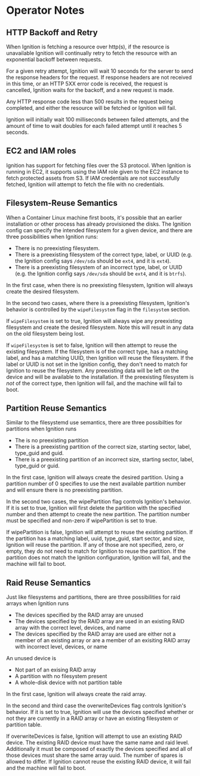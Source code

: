 # Operator Notes

## HTTP Backoff and Retry

When Ignition is fetching a resource over http(s), if the resource is unavailable Ignition will continually retry to fetch the resource with an exponential backoff between requests.

For a given retry attempt, Ignition will wait 10 seconds for the server to send the response headers for the request. If response headers are not received in this time, or an HTTP 5XX error code is received, the request is cancelled, Ignition waits for the backoff, and a new request is made.

Any HTTP response code less than 500 results in the request being completed, and either the resource will be fetched or Ignition will fail.

Ignition will initially wait 100 milliseconds between failed attempts, and the amount of time to wait doubles for each failed attempt until it reaches 5 seconds.

## EC2 and IAM roles

Ignition has support for fetching files over the S3 protocol. When Ignition is running in EC2, it supports using the IAM role given to the EC2 instance to fetch protected assets from S3. If IAM credentials are not successfully fetched, Ignition will attempt to fetch the file with no credentials.


## Filesystem-Reuse Semantics

When a Container Linux machine first boots, it's possible that an earlier installation or other process has already provisioned the disks. The Ignition config can specify the intended filesystem for a given device, and there are three possibilities when Ignition runs:

- There is no preexisting filesystem.
- There is a preexisting filesystem of the correct type, label, or UUID (e.g. the Ignition config says `/dev/sda` should be `ext4`, and it is `ext4`).
- There is a preexisting filesystem of an incorrect type, label, or UUID (e.g. the Ignition config says `/dev/sda` should be `ext4`, and it is `btrfs`).

In the first case, when there is no preexisting filesystem, Ignition will always create the desired filesystem.

In the second two cases, where there is a preexisting filesystem, Ignition's behavior is controlled by the `wipeFilesystem` flag in the `filesystem` section.

If `wipeFilesystem` is set to true, Ignition will always wipe any preexisting filesystem and create the desired filesystem. Note this will result in any data on the old filesystem being lost.

If `wipeFilesystem` is set to false, Ignition will then attempt to reuse the existing filesystem. If the filesystem is of the correct type, has a matching label, and has a matching UUID, then Ignition will reuse the filesystem. If the label or UUID is not set in the Ignition config, they don't need to match for Ignition to reuse the filesystem. Any preexisting data will be left on the device and will be available to the installation. If the preexisting filesystem is *not* of the correct type, then Ignition will fail, and the machine will fail to boot.

## Partition Reuse Semantics
Similar to the filesystemd use semantics, there are three possibilties for partitions when Ignition runs

- The is no preexisting partition
- There is a preexisting partition of the correct size, starting sector, label, type_guid and guid.
- There is a preexisting partition of an incorrect size, starting sector, label, type_guid or guid.

In the first case, Ignition will always create the desired partition. Using a partition number of 0 specifies to use the next available partition number and will ensure there is no preexisting partition.

In the second two cases, the wipePartition flag controls Ignition's behavior. If it is set to true, Ignition will first delete the partition with the specified number and then attempt to create the new partition. The partition number must be specified and non-zero if wipePartition is set to true.

If wipePartition is false, Ignition will attempt to reuse the existing partition. If the partition has a matching label, uuid, type_guid, start sector, and size, Ignition will reuse the partition. If any of those are not specified, zero, or empty, they do not need to match for Ignition to reuse the partition. If the partition does not match the Ignition configuration, Ignition will fail, and the machine will fail to boot.

## Raid Reuse Semantics
Just like filesystems and partitions, there are three possibilities for raid arrays when Ignition runs

- The devices specified by the RAID array are unused
- The devices specified by the RAID array are used in an existing RAID array with the correct level, devices, and name
- The devices specified by the RAID array are used are either not a member of an existing array or are a member of an exisiting RAID array with incorrect level, devices, or name

An unused device is
 * Not part of an exising RAID array
 * A partition with no filesystem present
 * A whole-disk device with not partition table

In the first case, Ignition will always create the raid array.

In the second and third case the overwriteDevices flag controls Ignition's behavior. If it is set to true, Ignition will use the devices specified whether or not they are currently in a RAID array or have an existing filesystem or partition table.

If overwriteDevices is false, Ignition will attempt to use an existing RAID device. The existing RAID device must have the same name and raid level. Additionally it must be composed of exactly the devices specified and all of those devices must share the same array uuid. The number of spares is allowed to differ. If Ignition cannot reuse the existing RAID device, it will fail and the machine will fail to boot.
